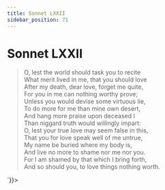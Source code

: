 ```yaml
---
title: Sonnet LXXII
sidebar_position: 71
---
```

<div dangerouslySetInnerHTML={{__html: `<div><HTML><HEAD><TITLE>Sonnet LXXII</TITLE></HEAD>
<BODY><H1>Sonnet LXXII</H1>

<BLOCKQUOTE>O, lest the world should task you to recite<BR>
What merit lived in me, that you should love<BR>
After my death, dear love, forget me quite,<BR>
For you in me can nothing worthy prove;<BR>
Unless you would devise some virtuous lie,<BR>
To do more for me than mine own desert,<BR>
And hang more praise upon deceased I<BR>
Than niggard truth would willingly impart:<BR>
O, lest your true love may seem false in this,<BR>
That you for love speak well of me untrue,<BR>
My name be buried where my body is,<BR>
And live no more to shame nor me nor you.<BR>
  For I am shamed by that which I bring forth,<BR>
  And so should you, to love things nothing worth.<BR>
</BLOCKQUOTE>

</BODY></HTML>
</div>`}}></div>